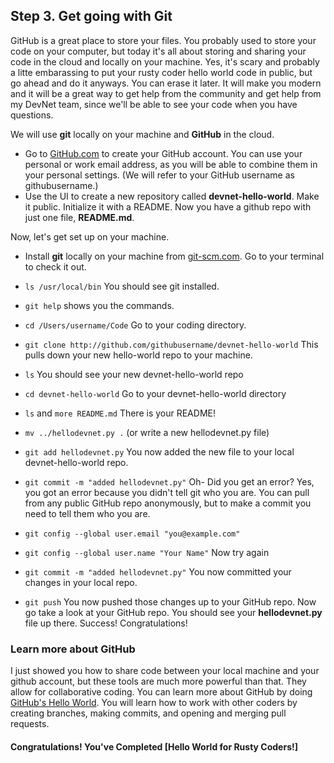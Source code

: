 ## Step 3. Get going with Git

GitHub is a great place to store your files. You probably used to store your code on your computer, but today it's all about storing and sharing your code in the cloud and locally on your machine. Yes, it's scary and probably a litte embarassing to put your rusty coder hello world code in public, but go ahead and do it anyways. You can erase it later. It will make you modern and it will be a great way to get help from the community and get help from my DevNet team, since we'll be able to see your code when you have questions.

We will use **git** locally on your machine and **GitHub** in the cloud.

* Go to [GitHub.com](http://github.com) to create your GitHub account. You can use your personal or work email address, as you will be able to combine them in your personal settings. (We will refer to your GitHub username as githubusername.)
* Use the UI to create a new repository called **devnet-hello-world**. Make it public. Initialize it with a README. Now you have a github repo with just one file, **README.md**.

Now, let's get set up on your machine.
* Install **git** locally on your machine from [git-scm.com](http://git-scm.com).
Go to your terminal to check it out.
* ``ls /usr/local/bin`` You should see git installed.
* ``git help`` shows you the commands.

* ``cd /Users/username/Code`` Go to your coding directory.
* ``git clone http://github.com/githubusername/devnet-hello-world`` This pulls down your new hello-world repo to your machine.
* ``ls`` You should see your new devnet-hello-world repo
* ``cd devnet-hello-world`` Go to your devnet-hello-world directory
* ``ls`` and ``more README.md`` There is your README!
* ``mv ../hellodevnet.py .`` (or write a new hellodevnet.py file)
* ``git add hellodevnet.py`` You now added the new file to your local devnet-hello-world repo.
* ``git commit -m "added hellodevnet.py"``
Oh- Did you get an error? Yes, you got an error because you didn't tell git who you are. You can pull from any public GitHub repo anonymously, but to make a commit you need to tell them who you are.
* ``git config --global user.email "you@example.com"``
* ``git config --global user.name "Your Name"``
Now try again
* ``git commit -m "added hellodevnet.py"`` You now committed your changes in your local repo.
* ``git push`` You now pushed those changes up to your GitHub repo.
Now go take a look at your GitHub repo. You should see your **hellodevnet.py** file up there. Success! Congratulations!

### Learn more about GitHub

I just showed you how to share code between your local machine and your github account, but these tools are much more powerful than that. They allow for collaborative coding. You can learn more about GitHub by doing [GitHub's Hello World](https://guides.github.com/activities/hello-world/). You will learn how to work with other coders by creating branches, making commits, and opening and merging pull requests.

#### Congratulations! You've Completed [Hello World for Rusty Coders!]
